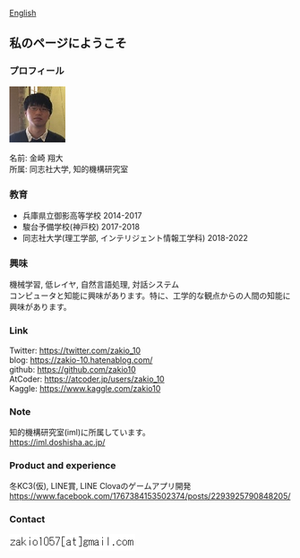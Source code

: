 <a href="../">English</a>
## 私のページにようこそ

### プロフィール
<img src="/images/profile.jpg" width="100" height="100">

名前: 金崎 翔大  
所属: 同志社大学, 知的機構研究室
### 教育
- 兵庫県立御影高等学校 2014-2017
- 駿台予備学校(神戸校) 2017-2018
- 同志社大学(理工学部, インテリジェント情報工学科) 2018-2022

### 興味
機械学習, 低レイヤ, 自然言語処理, 対話システム  
コンピュータと知能に興味があります。特に、工学的な観点からの人間の知能に興味があります。

### Link
Twitter: <a href="https://twitter.com/zakio_10">https://twitter.com/zakio_10</a>  
blog: <a href="https://zakio-10.hatenablog.com/">https://zakio-10.hatenablog.com/</a>  
github: <a href="https://github.com/zakio10">https://github.com/zakio10</a>  
AtCoder: <a href="https://atcoder.jp/users/zakio_10">https://atcoder.jp/users/zakio_10</a>  
Kaggle: <a href="https://www.kaggle.com/zakio10">https://www.kaggle.com/zakio10</a>  

### Note
知的機構研究室(iml)に所属しています。  
<a href="https://iml.doshisha.ac.jp/">https://iml.doshisha.ac.jp/</a>  

### Product and experience
冬KC3(仮), LINE賞, LINE Clovaのゲームアプリ開発  
<a href="https://www.facebook.com/1767384153502374/posts/2293925790848205/">https://www.facebook.com/1767384153502374/posts/2293925790848205/</a>  

### Contact
<img src="/images/email.png">

